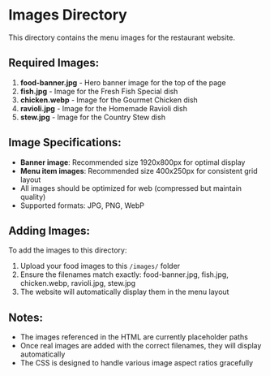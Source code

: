 # Images Directory

This directory contains the menu images for the restaurant website.

## Required Images:

1. **food-banner.jpg** - Hero banner image for the top of the page
2. **fish.jpg** - Image for the Fresh Fish Special dish
3. **chicken.webp** - Image for the Gourmet Chicken dish
4. **ravioli.jpg** - Image for the Homemade Ravioli dish  
5. **stew.jpg** - Image for the Country Stew dish

## Image Specifications:

- **Banner image**: Recommended size 1920x800px for optimal display
- **Menu item images**: Recommended size 400x250px for consistent grid layout
- All images should be optimized for web (compressed but maintain quality)
- Supported formats: JPG, PNG, WebP

## Adding Images:

To add the images to this directory:
1. Upload your food images to this `/images/` folder
2. Ensure the filenames match exactly: food-banner.jpg, fish.jpg, chicken.webp, ravioli.jpg, stew.jpg
3. The website will automatically display them in the menu layout

## Notes:

- The images referenced in the HTML are currently placeholder paths
- Once real images are added with the correct filenames, they will display automatically
- The CSS is designed to handle various image aspect ratios gracefully